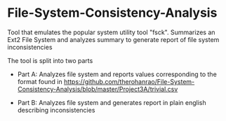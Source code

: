 # File-System-Consistency-Analysis
Tool that emulates the popular system utility tool "fsck". Summarizes an Ext2 File System and analyzes summary to generate report of file system inconsistencies

The tool is split into two parts

- Part A: Analyzes file system and reports values corresponding to the format found in https://github.com/therohanrao/File-System-Consistency-Analysis/blob/master/Project3A/trivial.csv

- Part B: Analyzes file system and generates report in plain english describing inconsistencies
